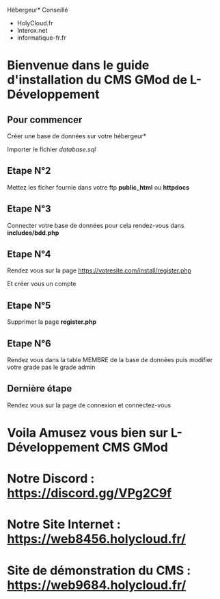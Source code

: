 Hébergeur* Conseillé
 - HolyCloud.fr
 - Interox.net
 - informatique-fr.fr

# Bienvenue dans le guide d'installation du CMS GMod de L-Développement 

## Pour commencer 

Créer une base de données sur votre hébergeur*

Importer le fichier *database.sql*

## Etape N°2

Mettez les ficher fournie dans votre ftp **public_html** ou **httpdocs**

## Etape N°3

Connecter votre base de données pour cela rendez-vous dans **includes/bdd.php**

## Etape N°4

Rendez vous sur la page https://votresite.com/install/register.php 

Et créer vous un compte

## Etape N°5

Supprimer la page **register.php**

## Etape N°6

Rendez vous dans la table MEMBRE de la base de données puis modifier votre grade pas le grade admin

## Dernière étape

Rendez vous sur la page de connexion et connectez-vous 


# Voila Amusez vous bien sur L-Développement CMS GMod



# Notre Discord : https://discord.gg/VPg2C9f

# Notre Site Internet : https://web8456.holycloud.fr/

# Site de démonstration du CMS : https://web9684.holycloud.fr/

